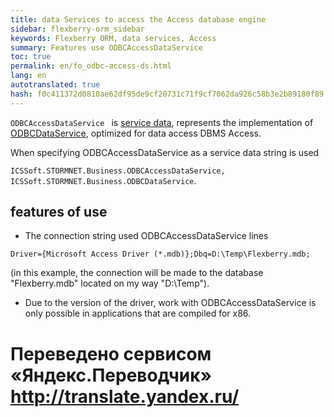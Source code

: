 ```yaml
--- 
title: data Services to access the Access database engine 
sidebar: flexberry-orm_sidebar 
keywords: Flexberry ORM, data services, Access 
summary: Features use ODBCAccessDataService 
toc: true 
permalink: en/fo_odbc-access-ds.html 
lang: en 
autotranslated: true 
hash: f0c411372d0810ae62df95de9cf20731c71f9cf7062da926c58b3e2b89180f89 
--- 
```


`ODBCAccessDataService ` is [service data](fo_data-service.html), represents the implementation of [ODBCDataService](fo_odbc-data-service.html), optimized for data access DBMS Access. 

When specifying ODBCAccessDataService as a service data string is used 

`ICSSoft.STORMNET.Business.ODBCAccessDataService, ICSSoft.STORMNET.Business.ODBCDataService`. 

## features of use 

* The connection string used ODBCAccessDataService lines 

`Driver={Microsoft Access Driver (*.mdb)};Dbq=D:\Temp\Flexberry.mdb;` 

(in this example, the connection will be made to the database "Flexberry.mdb" located on my way "D:\Temp\"). 
* Due to the version of the driver, work with ODBCAccessDataService is only possible in applications that are compiled for x86. 



 # Переведено сервисом «Яндекс.Переводчик» http://translate.yandex.ru/